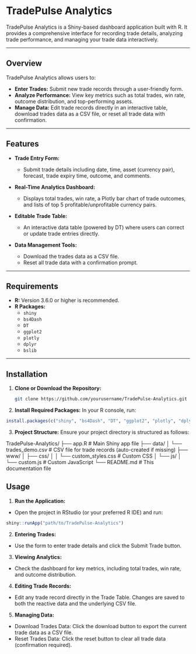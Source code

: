 # TradePulse Analytics

TradePulse Analytics is a Shiny-based dashboard application built with R. It provides a comprehensive interface for recording trade details, analyzing trade performance, and managing your trade data interactively.

---

## Overview

TradePulse Analytics allows users to:

- **Enter Trades:** Submit new trade records through a user-friendly form.
- **Analyze Performance:** View key metrics such as total trades, win rate, outcome distribution, and top-performing assets.
- **Manage Data:** Edit trade records directly in an interactive table, download trades data as a CSV file, or reset all trade data with confirmation.

---

## Features

- **Trade Entry Form:**  
  - Submit trade details including date, time, asset (currency pair), forecast, trade expiry time, outcome, and comments.
  
- **Real-Time Analytics Dashboard:**  
  - Displays total trades, win rate, a Plotly bar chart of trade outcomes, and lists of top 5 profitable/unprofitable currency pairs.
  
- **Editable Trade Table:**  
  - An interactive data table (powered by DT) where users can correct or update trade entries directly.
  
- **Data Management Tools:**  
  - Download the trades data as a CSV file.
  - Reset all trade data with a confirmation prompt.

---

## Requirements

- **R:** Version 3.6.0 or higher is recommended.
- **R Packages:**
  - `shiny`
  - `bs4Dash`
  - `DT`
  - `ggplot2`
  - `plotly`
  - `dplyr`
  - `bslib`

---

## Installation

1. **Clone or Download the Repository:**

   ```bash
   git clone https://github.com/yourusername/TradePulse-Analytics.git

2. **Install Required Packages:**
In your R console, run:
```r
install.packages(c("shiny", "bs4Dash", "DT", "ggplot2", "plotly", "dplyr", "bslib"))
```
3. **Project Structure:**
Ensure your project directory is structured as follows:

TradePulse-Analytics/
├── app.R              # Main Shiny app file
├── data/
│   └── trades_demo.csv  # CSV file for trade records (auto-created if missing)
├── www/
│   ├── css/
│   │   └── custom_styles.css  # Custom CSS
│   └── js/
│       └── custom.js   # Custom JavaScript
└── README.md          # This documentation file


## Usage

1. **Run the Application:**
- Open the project in RStudio (or your preferred R IDE) and run:

```r
shiny::runApp("path/to/TradePulse-Analytics")
```

2. **Entering Trades:**
- Use the form to enter trade details and click the Submit Trade button.

3. **Viewing Analytics:**
- Check the dashboard for key metrics, including total trades, win rate, and outcome distribution.

4. **Editing Trade Records:**
- Edit any trade record directly in the Trade Table. Changes are saved to both the reactive data and the underlying CSV file.

5. **Managing Data:**
- Download Trades Data: Click the download button to export the current trade data as a CSV file.
- Reset Trades Data: Click the reset button to clear all trade data (confirmation required).
